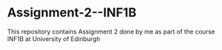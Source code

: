 # Assignment-2--INF1B
This repository contains Assignment 2 done by me as part of the course INF1B at University of Edinburgh
